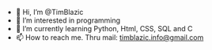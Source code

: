 - 👋 Hi, I’m @TimBlazic
- 👀 I’m interested in programming
- 🌱 I’m currently learning Python, Html, CSS, SQL and C
- 📫 How to reach me. Thru mail: timblazic.info@gmail.com

<!---
TimBlazic/TimBlazic is a ✨ special ✨ repository because its `README.md` (this file) appears on your GitHub profile.
You can click the Preview link to take a look at your changes.
--->


